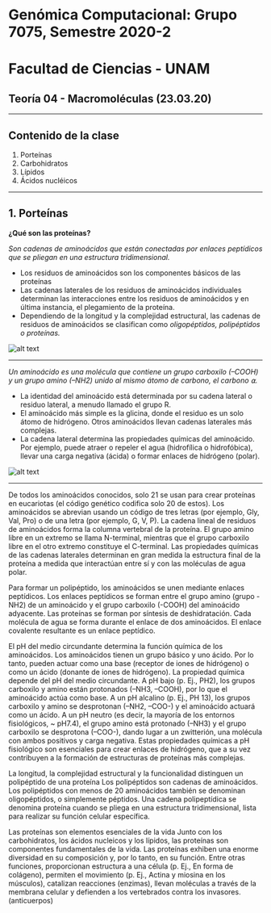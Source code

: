 # Genómica Computacional: Grupo 7075, Semestre 2020-2
# Facultad de Ciencias - UNAM 
## Teoría 04 - Macromoléculas (23.03.20)
***
## Contenido de la clase 
01. Porteínas
02. Carbohidratos 
03. Lípidos
04. Ácidos nucléicos
***
## 1. Porteínas

**¿Qué son las proteínas?**

*Son cadenas de aminoácidos que están conectadas por enlaces peptídicos que se pliegan en una estructura tridimensional.* 

* Los residuos de aminoácidos son los componentes básicos de las proteínas
* Las cadenas laterales de los residuos de aminoácidos individuales determinan las interacciones entre los residuos de aminoácidos y en última instancia, el plegamiento de la proteína. 
* Dependiendo de la longitud y la complejidad estructural, las cadenas de residuos de aminoácidos se clasifican como *oligopéptidos, polipéptidos o proteínas.*

![alt text](https://github.com/solouli/genomica_2020-2/blob/master/teoria/T04_23.03.20/macromol_01.png)

***

*Un aminoácido es una molécula que contiene un grupo carboxilo (–COOH) y un grupo amino (–NH2) unido al mismo átomo de carbono, el carbono ⍺.* 

* La identidad del aminoácido está determinada por su cadena lateral o residuo lateral, a menudo llamado el grupo R. 
* El aminoácido más simple es la glicina, donde el residuo es un solo átomo de hidrógeno. Otros aminoácidos llevan cadenas laterales más complejas. 
* La cadena lateral determina las propiedades químicas del aminoácido. Por ejemplo, puede atraer o repeler el agua (hidrofílica o hidrofóbica), llevar una carga negativa (ácida) o formar enlaces de hidrógeno (polar).

![alt text](https://github.com/solouli/genomica_2020-2/blob/master/teoria/T04_23.03.20/macromol_02.png)

***
De todos los aminoácidos conocidos, solo 21 se usan para crear proteínas en eucariotas (el código genético codifica solo 20 de estos). Los aminoácidos se abrevian usando un código de tres letras (por ejemplo, Gly, Val, Pro) o de una letra (por ejemplo, G, V, P). La cadena lineal de residuos de aminoácidos forma la columna vertebral de la proteína. El grupo amino libre en un extremo se llama N-terminal, mientras que el grupo carboxilo libre en el otro extremo constituye el C-terminal. Las propiedades químicas de las cadenas laterales determinan en gran medida la estructura final de la proteína a medida que interactúan entre sí y con las moléculas de agua polar.

Para formar un polipéptido, los aminoácidos se unen mediante enlaces peptídicos. Los enlaces peptídicos se forman entre el grupo amino (grupo -NH2) de un aminoácido y el grupo carboxilo (-COOH) del aminoácido adyacente. Las proteínas se forman por síntesis de deshidratación. Cada molécula de agua se forma durante el enlace de dos aminoácidos. El enlace covalente resultante es un enlace peptídico.

El pH del medio circundante determina la función química de los aminoácidos.
Los aminoácidos tienen un grupo básico y uno ácido. Por lo tanto, pueden actuar como una base (receptor de iones de hidrógeno) o como un ácido (donante de iones de hidrógeno). La propiedad química depende del pH del medio circundante. A pH bajo (p. Ej., PH2), los grupos carboxilo y amino están protonados (–NH3, –COOH), por lo que el aminoácido actúa como base. A un pH alcalino (p. Ej., PH 13), los grupos carboxilo y amino se desprotonan (–NH2, –COO-) y el aminoácido actuará como un ácido. A un pH neutro (es decir, la mayoría de los entornos fisiológicos, ~ pH7.4), el grupo amino está protonado (–NH3) y el grupo carboxilo se desprotona (–COO-), dando lugar a un zwitterión, una molécula con ambos positivos y carga negativa. Estas propiedades químicas a pH fisiológico son esenciales para crear enlaces de hidrógeno, que a su vez contribuyen a la formación de estructuras de proteínas más complejas.

La longitud, la complejidad estructural y la funcionalidad distinguen un polipéptido de una proteína
Los polipéptidos son cadenas de aminoácidos. Los polipéptidos con menos de 20 aminoácidos también se denominan oligopéptidos, o simplemente péptidos. Una cadena polipeptídica se denomina proteína cuando se pliega en una estructura tridimensional, lista para realizar su función celular específica.

Las proteínas son elementos esenciales de la vida
Junto con los carbohidratos, los ácidos nucleicos y los lípidos, las proteínas son componentes fundamentales de la vida. Las proteínas exhiben una enorme diversidad en su composición y, por lo tanto, en su función. Entre otras funciones, proporcionan estructura a una célula (p. Ej., En forma de colágeno), permiten el movimiento (p. Ej., Actina y miosina en los músculos), catalizan reacciones (enzimas), llevan moléculas a través de la membrana celular y defienden a los vertebrados contra los invasores. (anticuerpos)
